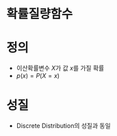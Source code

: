 # 확률질량함수

# 정의
- 이산확률변수 $X$가 값 $x$를 가질 확률
- $p(x) = P(X = x)$


# 성질
- Discrete Distribution의 성질과 동일